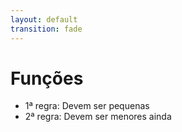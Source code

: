 ```yaml
---
layout: default
transition: fade
---
```


# Funções

* 1ª regra: Devem ser pequenas
* 2ª regra: Devem ser menores ainda